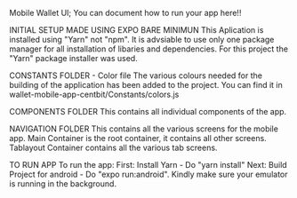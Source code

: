 Mobile Wallet UI;
You can document how to run your app here!!

INITIAL SETUP MADE USING EXPO BARE MINIMUN
This Aplication is installed using "Yarn" not "npm". It is advsiable to use only one package manager for all installation of libaries and dependencies. For this project the "Yarn" package installer was used.

CONSTANTS FOLDER - Color file
The various colours needed for the building of the application has been added to the project. You can find it in wallet-mobile-app-centbit/Constants/colors.js

COMPONENTS FOLDER
This contains all individual components of the app.

NAVIGATION FOLDER
This contains all the various screens for the mobile app. Main Container is the root container, it contains all other screens. Tablayout Container contains all the various tab screens. 

TO RUN APP
To run the app:
First: Install Yarn - Do "yarn install"
Next: Build Project for android - Do "expo run:android". Kindly make sure your emulator is running in the background.